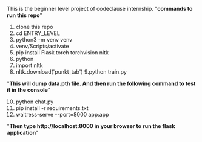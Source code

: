 This is the beginner level project of codeclause internship.
"**commands to run this repo**"
1. clone this repo
2. cd ENTRY_LEVEL
3. python3 -m venv venv
4. venv/Scripts/activate
5. pip install Flask torch torchvision nltk
6.  python
7.  import nltk
8.  nltk.download('punkt_tab')
9.python train.py

"**This will dump data.pth file. And then run the following command to test it in the console**"

10. python chat.py
11. pip install -r requirements.txt
12. waitress-serve --port=8000 app:app

"**Then type http://localhost:8000 in your browser to run the flask application**"
